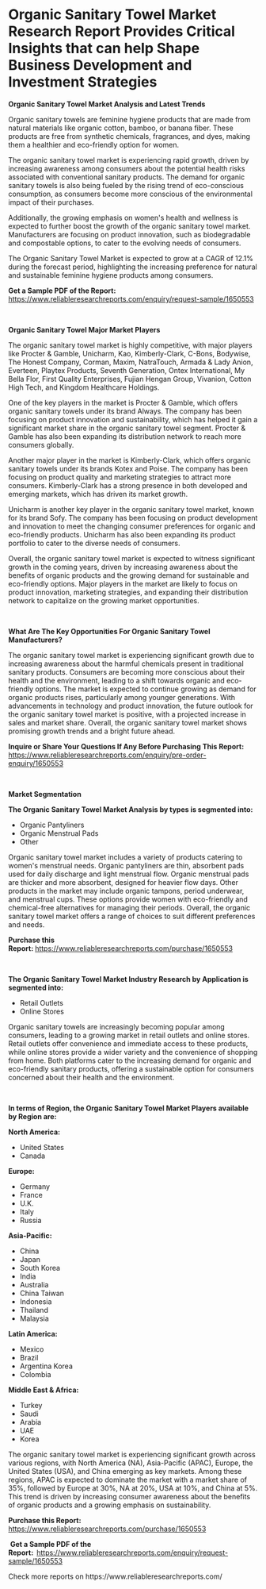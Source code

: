 <p><h1>Organic Sanitary Towel Market Research Report Provides Critical Insights that can help Shape Business Development and Investment Strategies</h1></p><p><strong>Organic Sanitary Towel Market Analysis and Latest Trends</strong></p>
<p><p>Organic sanitary towels are feminine hygiene products that are made from natural materials like organic cotton, bamboo, or banana fiber. These products are free from synthetic chemicals, fragrances, and dyes, making them a healthier and eco-friendly option for women.</p><p>The organic sanitary towel market is experiencing rapid growth, driven by increasing awareness among consumers about the potential health risks associated with conventional sanitary products. The demand for organic sanitary towels is also being fueled by the rising trend of eco-conscious consumption, as consumers become more conscious of the environmental impact of their purchases.</p><p>Additionally, the growing emphasis on women's health and wellness is expected to further boost the growth of the organic sanitary towel market. Manufacturers are focusing on product innovation, such as biodegradable and compostable options, to cater to the evolving needs of consumers.</p><p>The Organic Sanitary Towel Market is expected to grow at a CAGR of 12.1% during the forecast period, highlighting the increasing preference for natural and sustainable feminine hygiene products among consumers.</p></p>
<p><strong>Get a Sample PDF of the Report:&nbsp;</strong> <a href="https://www.reliableresearchreports.com/enquiry/request-sample/1650553">https://www.reliableresearchreports.com/enquiry/request-sample/1650553</a></p>
<p>&nbsp;</p>
<p><strong>Organic Sanitary Towel Major Market Players</strong></p>
<p><p>The organic sanitary towel market is highly competitive, with major players like Procter & Gamble, Unicharm, Kao, Kimberly-Clark, C-Bons, Bodywise, The Honest Company, Corman, Maxim, NatraTouch, Armada & Lady Anion, Everteen, Playtex Products, Seventh Generation, Ontex International, My Bella Flor, First Quality Enterprises, Fujian Hengan Group, Vivanion, Cotton High Tech, and Kingdom Healthcare Holdings. </p><p>One of the key players in the market is Procter & Gamble, which offers organic sanitary towels under its brand Always. The company has been focusing on product innovation and sustainability, which has helped it gain a significant market share in the organic sanitary towel segment. Procter & Gamble has also been expanding its distribution network to reach more consumers globally.</p><p>Another major player in the market is Kimberly-Clark, which offers organic sanitary towels under its brands Kotex and Poise. The company has been focusing on product quality and marketing strategies to attract more consumers. Kimberly-Clark has a strong presence in both developed and emerging markets, which has driven its market growth.</p><p>Unicharm is another key player in the organic sanitary towel market, known for its brand Sofy. The company has been focusing on product development and innovation to meet the changing consumer preferences for organic and eco-friendly products. Unicharm has also been expanding its product portfolio to cater to the diverse needs of consumers.</p><p>Overall, the organic sanitary towel market is expected to witness significant growth in the coming years, driven by increasing awareness about the benefits of organic products and the growing demand for sustainable and eco-friendly options. Major players in the market are likely to focus on product innovation, marketing strategies, and expanding their distribution network to capitalize on the growing market opportunities.</p></p>
<p>&nbsp;</p>
<p><strong>What Are The Key Opportunities For Organic Sanitary Towel Manufacturers?</strong></p>
<p><p>The organic sanitary towel market is experiencing significant growth due to increasing awareness about the harmful chemicals present in traditional sanitary products. Consumers are becoming more conscious about their health and the environment, leading to a shift towards organic and eco-friendly options. The market is expected to continue growing as demand for organic products rises, particularly among younger generations. With advancements in technology and product innovation, the future outlook for the organic sanitary towel market is positive, with a projected increase in sales and market share. Overall, the organic sanitary towel market shows promising growth trends and a bright future ahead.</p></p>
<p><strong>Inquire or Share Your Questions If Any Before Purchasing This Report:</strong> <a href="https://www.reliableresearchreports.com/enquiry/pre-order-enquiry/1650553">https://www.reliableresearchreports.com/enquiry/pre-order-enquiry/1650553</a></p>
<p>&nbsp;</p>
<p><strong>Market Segmentation</strong></p>
<p><strong>The Organic Sanitary Towel Market Analysis by types is segmented into:</strong></p>
<p><ul><li>Organic Pantyliners</li><li>Organic Menstrual Pads</li><li>Other</li></ul></p>
<p><p>Organic sanitary towel market includes a variety of products catering to women's menstrual needs. Organic pantyliners are thin, absorbent pads used for daily discharge and light menstrual flow. Organic menstrual pads are thicker and more absorbent, designed for heavier flow days. Other products in the market may include organic tampons, period underwear, and menstrual cups. These options provide women with eco-friendly and chemical-free alternatives for managing their periods. Overall, the organic sanitary towel market offers a range of choices to suit different preferences and needs.</p></p>
<p><strong>Purchase this Report:&nbsp;</strong><a href="https://www.reliableresearchreports.com/purchase/1650553">https://www.reliableresearchreports.com/purchase/1650553</a></p>
<p>&nbsp;</p>
<p><strong>The Organic Sanitary Towel Market Industry Research by Application is segmented into:</strong></p>
<p><ul><li>Retail Outlets</li><li>Online Stores</li></ul></p>
<p><p>Organic sanitary towels are increasingly becoming popular among consumers, leading to a growing market in retail outlets and online stores. Retail outlets offer convenience and immediate access to these products, while online stores provide a wider variety and the convenience of shopping from home. Both platforms cater to the increasing demand for organic and eco-friendly sanitary products, offering a sustainable option for consumers concerned about their health and the environment.</p></p>
<p>&nbsp;</p>
<p><strong>In terms of Region, the Organic Sanitary Towel Market Players available by Region are:</strong></p>
<p>
    <p> <strong> North America: </strong>
        <ul>
            <li>United States</li>
            <li>Canada</li>
        </ul>
        </p> 
    <p> <strong> Europe: </strong>
        <ul>
            <li>Germany</li>
            <li>France</li>
            <li>U.K.</li>
            <li>Italy</li>
            <li>Russia</li>
        </ul>
        </p> 
    <p> <strong> Asia-Pacific: </strong>
        <ul>
            <li>China</li>
            <li>Japan</li>
            <li>South Korea</li>
            <li>India</li>
            <li>Australia</li>
            <li>China Taiwan</li>
            <li>Indonesia</li>
            <li>Thailand</li>
            <li>Malaysia</li>
        </ul>
        </p> 
    <p> <strong> Latin America: </strong>
        <ul>
            <li>Mexico</li>
            <li>Brazil</li>
            <li>Argentina Korea</li>
            <li>Colombia</li>
        </ul>
        </p> 
    <p> <strong> Middle East & Africa: </strong>
        <ul>
            <li>Turkey</li>
            <li>Saudi</li>
            <li>Arabia</li>
            <li>UAE</li>
            <li>Korea</li>
        </ul>
    </p>
    </p>
<p><p>The organic sanitary towel market is experiencing significant growth across various regions, with North America (NA), Asia-Pacific (APAC), Europe, the United States (USA), and China emerging as key markets. Among these regions, APAC is expected to dominate the market with a market share of 35%, followed by Europe at 30%, NA at 20%, USA at 10%, and China at 5%. This trend is driven by increasing consumer awareness about the benefits of organic products and a growing emphasis on sustainability.</p></p>
<p><strong>Purchase this Report: </strong><a href="https://www.reliableresearchreports.com/purchase/1650553">https://www.reliableresearchreports.com/purchase/1650553</a></p>
<p>&nbsp;<strong>Get a Sample PDF of the Report:&nbsp;&nbsp;</strong><a href="https://www.reliableresearchreports.com/enquiry/request-sample/1650553">https://www.reliableresearchreports.com/enquiry/request-sample/1650553</a></p>
<p><strong></strong></p>
<p>Check more reports on https://www.reliableresearchreports.com/</p>